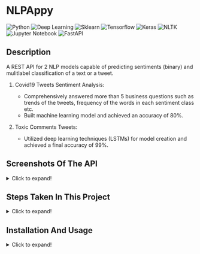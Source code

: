 # NLPAppy
  ![Python](https://img.shields.io/badge/-Python-black?style=flat&logo=python)
  ![Deep Learning](https://img.shields.io/badge/-Deep%20Learning-566be8?style=flat)
  ![Sklearn](https://img.shields.io/badge/-Sklearn-1fb30e?style=flat)
  ![Tensorflow](https://img.shields.io/badge/-Tensorflow-gray?style=flat&logo=tensorflow)
  ![Keras](https://img.shields.io/badge/-Keras-gray?style=flat&logo=keras)
  ![NLTK](https://img.shields.io/badge/-NLTK-f0886c?style=flat)
  ![Jupyter Notebook](https://img.shields.io/badge/-Jupyter%20Notebook-black?style=flat&logo=jupyter)
  ![FastAPI](https://img.shields.io/badge/-FastAPI-f0806c?style=flat)

## Description
   A REST API for 2 NLP models capable of predicting sentiments (binary) and mulitlabel classification of a text or a tweet.
   
   1. Covid19 Tweets Sentiment Analysis:
      - Comprehensively answered more than 5 business questions such as trends of the tweets, frequency of the words in each sentiment class etc.
      - Built machine learning model and achieved an accuracy of 80%.
   
   2. Toxic Comments Tweets:
      - Utilized deep learning techniques (LSTMs) for model creation and achieved a final accuracy of 99%.

## Screenshots Of The API
<details>
   <summary>Click to expand!</summary>
<img src="res/Snap1.png" width="600"/>       
  
<img src="res/Snap2.png" width="600"/>

<img src="res/Snap3.png" width="600"/>
</details>


## Steps Taken In This Project
<details>
   <summary>Click to expand!</summary>
  
**Overall**:
  - Data Collection
  - EDA & Visualization
  - Model selection & building it.
  - Evaluation of the models.
  - Saving the models.
  - Development of REST API.

**Pipeline for covid19 sentiment analysis**:
  - Get the text
  - Clean the text
  - Vectorize the text using TFIDF
  - Load the model and predict
  - Decode the prediction in a non-numerical form

**Pipeline for toxic comment classification**:
  - Get the text
  - Clean the text
  - Convert the text to sequence
  - Pad the sequence
  - Load the model and predict (the model uses word2vec representation of sequences)
  - Decode the prediction in a non-numerical form
</details>

## Installation And Usage
<details>
    <summary>Click to expand!</summary>
  
  1. Installation
     - Download/clone this repository. Then open terminal (make sure you are in the project's directory).
     - Create a virtual environment using the command ````py -m venv yourVenvName```` and activate it using ````yourVenvName\Scripts\activate.bat````.
     - Then run the following command ````pip install -r requirements.txt````. With this, all the dependencies will be installed in your virtual environment. 
  > **Note:** *If any dependency is missing or an error shows up, install it using ````pip install moduleName````*.

  2. Usage
     1. Open your project folder and go to the terminal and activate your virtual environment. Then type ````uvicorn src.app:app --reload```` and there it'll give you the
     localhost address. Open the link and then use any of below endpoints for predictions.
        - '/covid/yourText' -> this is for sentiment analysis of covid19 tweets.
        - '/toxiccomment/yourText' -> this is for predicting multiple labels of toxicity in a tweet or text.
     2. To open jupyter notebooks, type ````jupyter notebook```` in the terminal.
</details>
